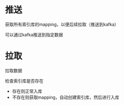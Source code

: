 # 推送

获取所有索引库的mapping，以便后续拉取（推送到kafka）

可以通过kafka推送到指定数据













# 拉取

拉取数据

检查索引库是否存在

- 存在则正常入库
- 不存在则获取mapping，自动创建索引库，然后进行入库